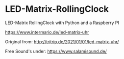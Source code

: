 # LED-Matrix-RollingClock
LED-Matrix RollingClock with Python and a Raspberry PI

https://www.intermario.de/led-matrix-uhr


Original from: http://tritrip.de/2021/01/01/led-matrix-uhr/


Free Sound's under:
https://www.salamisound.de/
